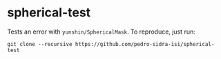 # spherical-test

Tests an error with `yunshin/SphericalMask`. To reproduce, just run:

```
git clone --recursive https://github.com/pedro-sidra-isi/spherical-test
```
